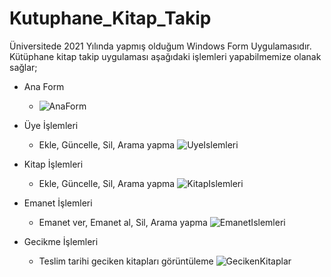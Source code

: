 ﻿# Kutuphane_Kitap_Takip
Üniversitede 2021 Yılında yapmış olduğum Windows Form Uygulamasıdır. Kütüphane kitap takip uygulaması aşağıdaki işlemleri yapabilmemize olanak sağlar;
- Ana Form
    - ![AnaForm](https://user-images.githubusercontent.com/93331083/213139034-b6684ee4-fa74-45d1-b7ad-bae02e361cc7.png)

- Üye İşlemleri
    - Ekle, Güncelle, Sil, Arama yapma
![UyeIslemleri](https://user-images.githubusercontent.com/93331083/213136876-25f8fca1-9511-4b15-9afb-1cdc7f266d94.png)

- Kitap İşlemleri
    - Ekle, Güncelle, Sil, Arama yapma
![KitapIslemleri](https://user-images.githubusercontent.com/93331083/213136932-cd45ba03-1ba0-4ab6-a53f-cf2f25a872c5.png)


- Emanet İşlemleri
    - Emanet ver, Emanet al, Sil, Arama yapma
![EmanetIslemleri](https://user-images.githubusercontent.com/93331083/213137034-088a417e-c223-4c60-be14-b610e47b6e06.png)


- Gecikme İşlemleri
    - Teslim tarihi geciken kitapları görüntüleme
![GecikenKitaplar](https://user-images.githubusercontent.com/93331083/213137083-4c99491a-e90b-4fa8-baa0-4d076a1e40a2.png)
